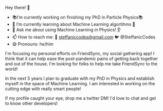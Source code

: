 Hey there! 👋

 - 📚I’m currently working on finishing my PhD in Particle Physics📚
 - 🤖 I’m currently learning about Machine Learning algortihms 🤖
 - 💬 Ask me about using Machine Learning in Physics! 👂
 - 📫 How to reach me: 📧 steffaniccodes@gmail.com 🐦 @SteffanicCodes
 - 😄 Pronouns: he/him

I'm focusing my personal efforts on FriendSync, my social gathering app! I think that it can help ease the post-pandemic pains of getting back together and out of the house.
I'm looking for folks to help me take FriendSync to the world! 

In the next 5 years I plan to graduate with my PhD in Physics and establish myself in the space of Machine Learning. I am interested in working on the cutting edge with really smart people!

If my profile caught your eye, drop me a twitter DM! I'd love to chat and get to know other developers!
